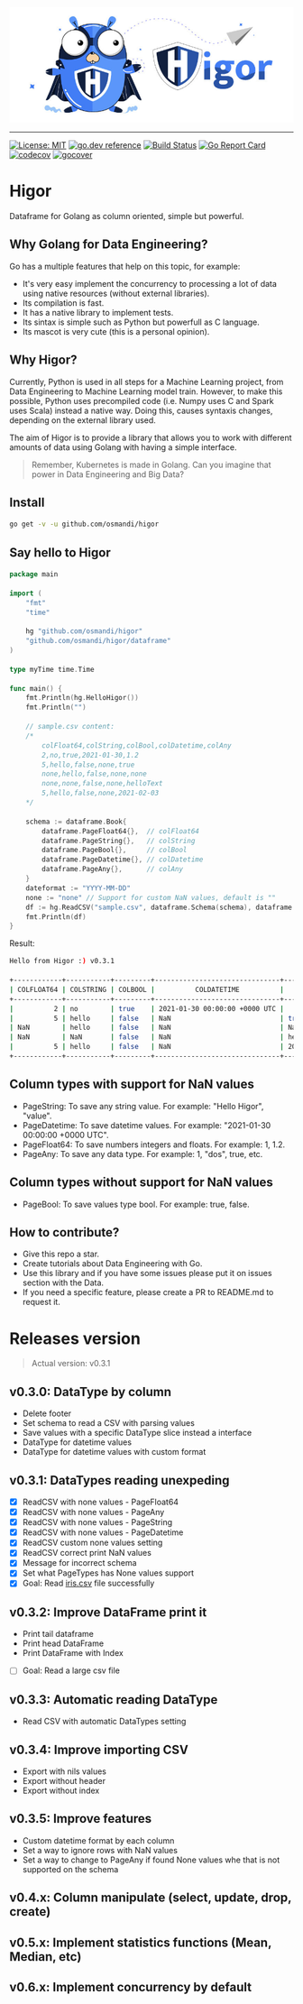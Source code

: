 ![higor_logo](higor_logo.jpg)

------

[![License: MIT](https://img.shields.io/badge/License-MIT-yellow.svg)](https://opensource.org/licenses/MIT) 
[![go.dev reference](https://img.shields.io/badge/go.dev-reference-007d9c?logo=go&logoColor=white&style=flat-square)](https://pkg.go.dev/github.com/osmandi/higor)
[![Build Status](https://travis-ci.com/osmandi/higor.svg?branch=master)](https://travis-ci.com/osmandi/higor)
[![Go Report Card](https://goreportcard.com/badge/github.com/osmandi/higor)](https://goreportcard.com/report/github.com/osmandi/higor)
[![codecov](https://codecov.io/gh/osmandi/higor/branch/master/graph/badge.svg)](https://codecov.io/gh/osmandi/higor)
[![gocover](https://gocover.io/_badge/github.com/osmandi/higor?nocache=wapty)](https://gocover.io/github.com/osmandi/higor?nocache=wapty)

# Higor

Dataframe for Golang as column oriented, simple but powerful.

## Why Golang for Data Engineering?

Go has a multiple features that help on this topic, for example:
- It's very easy implement the concurrency to processing a lot of data using native resources (without external libraries).
- Its compilation is fast.
- It has a native library to implement tests.
- Its sintax is simple such as Python but powerfull as C language.
- Its mascot is very cute (this is a personal opinion).

## Why Higor?

Currently, Python is used in all steps for a Machine Learning project, from Data Engineering to Machine Learning model train. However, to make this possible, Python uses precompiled code (i.e. Numpy uses C and Spark uses Scala) instead a native way. Doing this, causes syntaxis changes, depending on the external library used.

The aim of Higor is to provide a library that allows you to work with different amounts of data using Golang with having a simple interface.

> Remember, Kubernetes is made in Golang. Can you imagine that power in Data Engineering and Big Data?

## Install

```Bash
go get -v -u github.com/osmandi/higor
```

## Say hello to Higor

```Go
package main

import (
	"fmt"
	"time"

	hg "github.com/osmandi/higor"
	"github.com/osmandi/higor/dataframe"
)

type myTime time.Time

func main() {
	fmt.Println(hg.HelloHigor())
	fmt.Println("")

	// sample.csv content:
	/*
		colFloat64,colString,colBool,colDatetime,colAny
		2,no,true,2021-01-30,1.2
		5,hello,false,none,true
		none,hello,false,none,none
		none,none,false,none,helloText
		5,hello,false,none,2021-02-03
	*/

	schema := dataframe.Book{
		dataframe.PageFloat64{},  // colFloat64
		dataframe.PageString{},   // colString
		dataframe.PageBool{},     // colBool
		dataframe.PageDatetime{}, // colDatetime
		dataframe.PageAny{},      // colAny
	}
	dateformat := "YYYY-MM-DD"
	none := "none" // Support for custom NaN values, default is ""
	df := hg.ReadCSV("sample.csv", dataframe.Schema(schema), dataframe.Dateformat(dateformat), dataframe.None(none))
	fmt.Println(df)
}
```

Result:

```Bash
Hello from Higor :) v0.3.1

+------------+-----------+---------+-------------------------------+------------+
| COLFLOAT64 | COLSTRING | COLBOOL |          COLDATETIME          |   COLANY   |
+------------+-----------+---------+-------------------------------+------------+
|          2 | no        | true    | 2021-01-30 00:00:00 +0000 UTC |        1.2 |
|          5 | hello     | false   | NaN                           | true       |
| NaN        | hello     | false   | NaN                           | NaN        |
| NaN        | NaN       | false   | NaN                           | helloText  |
|          5 | hello     | false   | NaN                           | 2021-02-03 |
+------------+-----------+---------+-------------------------------+------------+
```

## Column types with support for NaN values
- PageString: To save any string value. For example: "Hello Higor", "value".
- PageDatetime: To save datetime values. For example: "2021-01-30 00:00:00 +0000 UTC".
- PageFloat64: To save numbers integers and floats. For example: 1, 1.2.
- PageAny: To save any data type. For example: 1, "dos", true, etc.

## Column types without support for NaN values
- PageBool: To save values type bool. For example: true, false.

## How to contribute?
- Give this repo a star.
- Create tutorials about Data Engineering with Go.
- Use this library and if you have some issues please put it on issues section with the Data.
- If you need a specific feature, please create a PR to README.md to request it.

# Releases version

> Actual version: v0.3.1

## v0.3.0: DataType by column
- Delete footer
- Set schema to read a CSV with parsing values
- Save values with a specific DataType slice instead a interface
- DataType for datetime values
- DataType for datetime values with custom format

## v0.3.1: DataTypes reading unexpeding
- [x] ReadCSV with none values - PageFloat64
- [x] ReadCSV with none values - PageAny
- [x] ReadCSV with none values - PageString
- [x] ReadCSV with none values - PageDatetime
- [x] ReadCSV custom none values setting
- [x] ReadCSV correct print NaN values
- [x] Message for incorrect schema
- [x] Set what PageTypes has None values support
- [x] Goal: Read [iris.csv](https://gist.github.com/netj/8836201) file successfully

## v0.3.2: Improve DataFrame print it
- Print tail dataframe
- Print head DataFrame
- Print DataFrame with Index
- [ ] Goal: Read a large csv file

## v0.3.3: Automatic reading DataType
- Read CSV with automatic DataTypes setting

## v0.3.4: Improve importing CSV
- Export with nils values
- Export without header
- Export without index

## v0.3.5: Improve features
- Custom datetime format by each column
- Set a way to ignore rows with NaN values
- Set a way to change to PageAny if found None values whe that is not supported on the schema

## v0.4.x: Column manipulate (select, update, drop, create)

## v0.5.x: Implement statistics functions (Mean, Median, etc)

## v0.6.x: Implement concurrency by default

